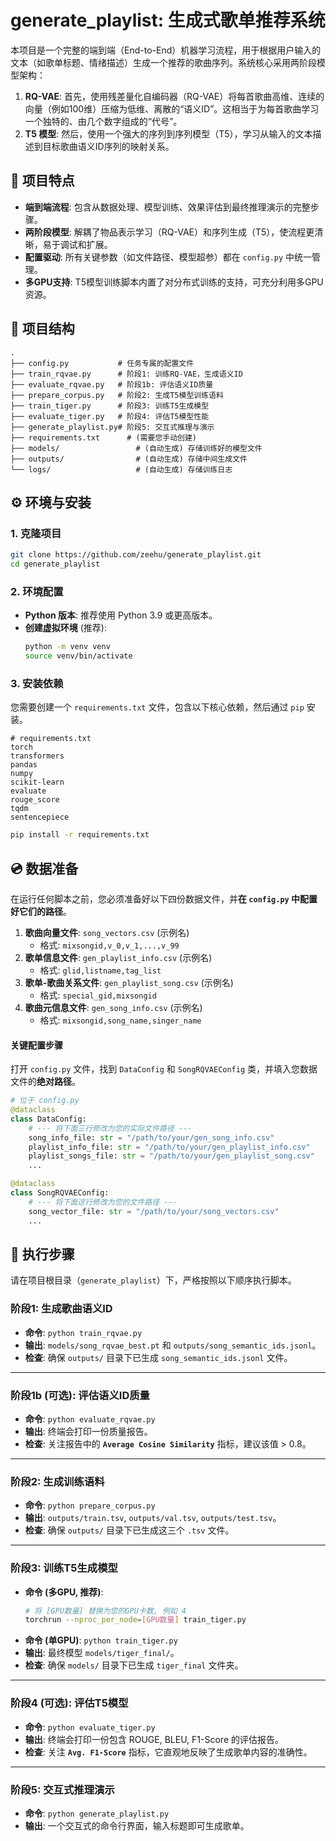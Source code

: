 # generate_playlist: 生成式歌单推荐系统

本项目是一个完整的端到端（End-to-End）机器学习流程，用于根据用户输入的文本（如歌单标题、情绪描述）生成一个推荐的歌曲序列。系统核心采用两阶段模型架构：

1.  **RQ-VAE**: 首先，使用残差量化自编码器（RQ-VAE）将每首歌曲高维、连续的向量（例如100维）压缩为低维、离散的“语义ID”。这相当于为每首歌曲学习一个独特的、由几个数字组成的“代号”。
2.  **T5 模型**: 然后，使用一个强大的序列到序列模型（T5），学习从输入的文本描述到目标歌曲语义ID序列的映射关系。

## 🚀 项目特点

- **端到端流程**: 包含从数据处理、模型训练、效果评估到最终推理演示的完整步骤。
- **两阶段模型**: 解耦了物品表示学习（RQ-VAE）和序列生成（T5），使流程更清晰，易于调试和扩展。
- **配置驱动**: 所有关键参数（如文件路径、模型超参）都在 `config.py` 中统一管理。
- **多GPU支持**: T5模型训练脚本内置了对分布式训练的支持，可充分利用多GPU资源。

## 📁 项目结构

```
.
├── config.py           # 任务专属的配置文件
├── train_rqvae.py      # 阶段1: 训练RQ-VAE，生成语义ID
├── evaluate_rqvae.py   # 阶段1b: 评估语义ID质量
├── prepare_corpus.py   # 阶段2: 生成T5模型训练语料
├── train_tiger.py      # 阶段3: 训练T5生成模型
├── evaluate_tiger.py   # 阶段4: 评估T5模型性能
├── generate_playlist.py# 阶段5: 交互式推理与演示
├── requirements.txt      # (需要您手动创建)
├── models/                 # (自动生成) 存储训练好的模型文件
├── outputs/                # (自动生成) 存储中间生成文件
└── logs/                   # (自动生成) 存储训练日志
```

## ⚙️ 环境与安装

### 1. 克隆项目
```bash
git clone https://github.com/zeehu/generate_playlist.git
cd generate_playlist
```

### 2. 环境配置
- **Python 版本**: 推荐使用 Python 3.9 或更高版本。
- **创建虚拟环境** (推荐):
    ```bash
    python -m venv venv
    source venv/bin/activate
    ```

### 3. 安装依赖
您需要创建一个 `requirements.txt` 文件，包含以下核心依赖，然后通过 `pip` 安装。
```
# requirements.txt
torch
transformers
pandas
numpy
scikit-learn
evaluate
rouge_score
tqdm
sentencepiece
```

```bash
pip install -r requirements.txt
```

## 💿 数据准备

在运行任何脚本之前，您必须准备好以下四份数据文件，并**在 `config.py` 中配置好它们的路径**。

1.  **歌曲向量文件**: `song_vectors.csv` (示例名)
    *   格式: `mixsongid,v_0,v_1,...,v_99`
2.  **歌单信息文件**: `gen_playlist_info.csv` (示例名)
    *   格式: `glid,listname,tag_list`
3.  **歌单-歌曲关系文件**: `gen_playlist_song.csv` (示例名)
    *   格式: `special_gid,mixsongid`
4.  **歌曲元信息文件**: `gen_song_info.csv` (示例名)
    *   格式: `mixsongid,song_name,singer_name`

#### **关键配置步骤**

打开 `config.py` 文件，找到 `DataConfig` 和 `SongRQVAEConfig` 类，并填入您数据文件的**绝对路径**。

```python
# 位于 config.py
@dataclass
class DataConfig:
    # --- 将下面三行修改为您的实际文件路径 ---
    song_info_file: str = "/path/to/your/gen_song_info.csv"
    playlist_info_file: str = "/path/to/your/gen_playlist_info.csv"
    playlist_songs_file: str = "/path/to/your/gen_playlist_song.csv"
    ...

@dataclass
class SongRQVAEConfig:
    # --- 将下面这行修改为您的文件路径 ---
    song_vector_file: str = "/path/to/your/song_vectors.csv"
    ...
```

## 🚀 执行步骤

请在项目根目录（`generate_playlist`）下，严格按照以下顺序执行脚本。

### **阶段1: 生成歌曲语义ID**

*   **命令**: `python train_rqvae.py`
*   **输出**: `models/song_rqvae_best.pt` 和 `outputs/song_semantic_ids.jsonl`。
*   **检查**: 确保 `outputs/` 目录下已生成 `song_semantic_ids.jsonl` 文件。

---

### **阶段1b (可选): 评估语义ID质量**

*   **命令**: `python evaluate_rqvae.py`
*   **输出**: 终端会打印一份质量报告。
*   **检查**: 关注报告中的 **`Average Cosine Similarity`** 指标，建议该值 > 0.8。

---

### **阶段2: 生成训练语料**

*   **命令**: `python prepare_corpus.py`
*   **输出**: `outputs/train.tsv`, `outputs/val.tsv`, `outputs/test.tsv`。
*   **检查**: 确保 `outputs/` 目录下已生成这三个 `.tsv` 文件。

---

### **阶段3: 训练T5生成模型**

*   **命令 (多GPU, 推荐)**:
    ```bash
    # 将 [GPU数量] 替换为您的GPU卡数, 例如 4
    torchrun --nproc_per_node=[GPU数量] train_tiger.py
    ```
*   **命令 (单GPU)**: `python train_tiger.py`
*   **输出**: 最终模型 `models/tiger_final/`。
*   **检查**: 确保 `models/` 目录下已生成 `tiger_final` 文件夹。

---

### **阶段4 (可选): 评估T5模型**

*   **命令**: `python evaluate_tiger.py`
*   **输出**: 终端会打印一份包含 ROUGE, BLEU, F1-Score 的评估报告。
*   **检查**: 关注 **`Avg. F1-Score`** 指标，它直观地反映了生成歌单内容的准确性。

---

### **阶段5: 交互式推理演示**

*   **命令**: `python generate_playlist.py`
*   **输出**: 一个交互式的命令行界面，输入标题即可生成歌单。
